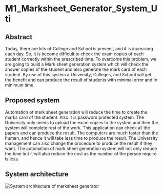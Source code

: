 # M1_Marksheet_Generator_System_Uti

## Abstract
Today, there are lots of College and School is present, and it is increasing each day. So, it is become difficult to check the exam copies of each student correctly within the prescribed time. To overcome this problem, we are going to build a Mark sheet generation system which will check the answer copies of the student and also generate the mark card of each student. By use of this system a University, Colleges, and School will get the benefit and can produce the result of students with minimal error and in minimum time.

## Proposed system
Automation of mark sheet generation will reduce the time to create the marks card of the student. Also it is password protected system. The University only needs to upload the exam copies to the system and then the system will complete rest of the work. This application can check all the papers and can produce the result. The computers are much faster than the human, and hence it will take less time to produce the result. The University management can also change the procedure to produce the result if they want. The automation of mark sheet generation system will not only reduce the time but it will also reduce the cost as the number of the person require is less.
## System architecture
![System architecture of marksheet generator](https://user-images.githubusercontent.com/66207959/156741162-05e3939c-7bae-4c5f-b570-3718de742a1a.png)
